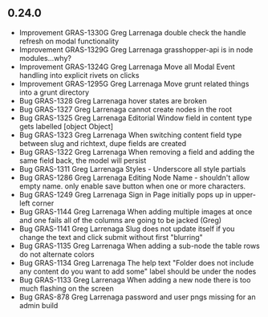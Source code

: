 ## 0.24.0

 * Improvement GRAS-1330G Greg Larrenaga double check the handle refresh on modal functionality
 * Improvement GRAS-1329G Greg Larrenaga grasshopper-api is in node modules...why?
 * Improvement GRAS-1324G Greg Larrenaga Move all Modal Event handling into explicit rivets on clicks
 * Improvement GRAS-1295G Greg Larrenaga Move grunt related things into a grunt directory
 * Bug GRAS-1328 Greg Larrenaga hover states are broken
 * Bug GRAS-1327 Greg Larrenaga cannot create nodes in the root
 * Bug GRAS-1325 Greg Larrenaga Editorial Window field in content type gets labelled [object Object]
 * Bug GRAS-1323 Greg Larrenaga When switching content field type between slug and richtext, dupe fields are created
 * Bug GRAS-1322 Greg Larrenaga When removing a field and adding the same field back, the model will persist
 * Bug GRAS-1311 Greg Larrenaga Styles - Underscore all style partials
 * Bug GRAS-1286 Greg Larrenaga Editing Node Name - shouldn't allow empty name. only enable save button when one or more characters.
 * Bug GRAS-1249 Greg Larrenaga Sign in Page initially pops up in upper-left corner
 * Bug GRAS-1144 Greg Larrenaga When adding multiple images at once and one fails all of the columns are going to be jacked (Greg)
 * Bug GRAS-1141 Greg Larrenaga Slug does not update itself if you change the text and click submit without first "blurring"
 * Bug GRAS-1135 Greg Larrenaga When adding a sub-node the table rows do not alternate colors
 * Bug GRAS-1134 Greg Larrenaga The help text "Folder does not include any content do you want to add some" label should be under the nodes
 * Bug GRAS-1133 Greg Larrenaga When adding a new node there is too much flashing on the screen
 * Bug GRAS-878 Greg Larrenaga password and user pngs missing for an admin build